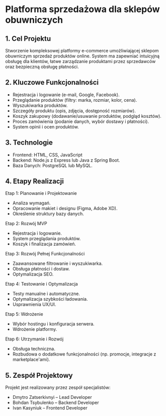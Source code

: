 # Platforma sprzedażowa dla sklepów obuwniczych
## 1. Cel Projektu
Stworzenie kompleksowej platformy e-commerce umożliwiającej sklepom obuwniczym sprzedaż produktów online. System ma zapewniać intuicyjną obsługę dla klientów, łatwe zarządzanie produktami przez sprzedawców oraz bezpieczną obsługę płatności.

## 2. Kluczowe Funkcjonalności
- Rejestracja i logowanie (e-mail, Google, Facebook).
- Przeglądanie produktów (filtry: marka, rozmiar, kolor, cena).
- Wyszukiwarka produktów.
- Szczegóły produktu (opis, zdjęcia, dostępność rozmiarów).
- Koszyk zakupowy (dodawanie/usuwanie produktów, podgląd kosztów).
- Proces zamówienia (podanie danych, wybór dostawy i płatności).
- System opinii i ocen produktów.

## 3. Technologie

- Frontend: HTML, CSS, JavaScript
- Backend: Node.js z Express lub Java z Spring Boot.
- Baza Danych: PostgreSQL lub MySQL.

## 4. Etapy Realizacji
Etap 1: Planowanie i Projektowanie
- Analiza wymagań.
- Opracowanie makiet i designu (Figma, Adobe XD).
- Określenie struktury bazy danych.

Etap 2: Rozwój MVP
- Rejestracja i logowanie.
- System przeglądania produktów.
- Koszyk i finalizacja zamówień.

Etap 3: Rozwój Pełnej Funkcjonalności
- Zaawansowane filtrowanie i wyszukiwarka.
- Obsługa płatności i dostaw.
- Optymalizacja SEO.

Etap 4: Testowanie i Optymalizacja
- Testy manualne i automatyczne.
- Optymalizacja szybkości ładowania.
- Usprawnienia UX/UI.

Etap 5: Wdrożenie
- Wybór hostingu i konfiguracja serwera.
- Wdrożenie platformy.

Etap 6: Utrzymanie i Rozwój
- Obsługa techniczna.
- Rozbudowa o dodatkowe funkcjonalności (np. promocje, integracje z marketplace'ami).

## 5. Zespół Projektowy
Projekt jest realizowany przez zespół specjalistów:

- Dmytro Zatserkivnyi – Lead Developer
- Bohdan Tsybulenko – Backend Developer
- Ivan Kasyniuk – Frontend Developer
